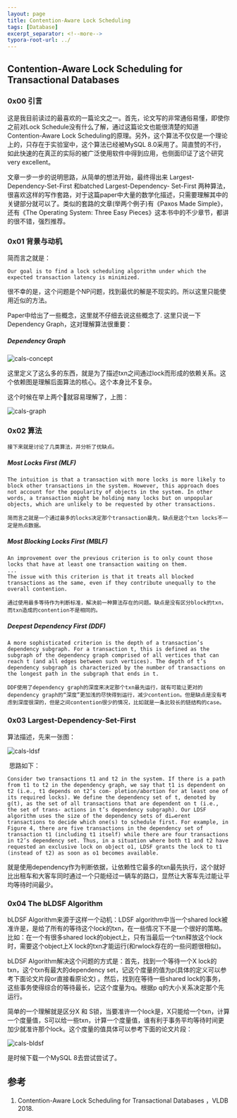 ```yaml
---
layout: page
title: Contention-Aware Lock Scheduling
tags: [Database]
excerpt_separator: <!--more-->
typora-root-url: ../
---
```




## Contention-Aware Lock Scheduling for Transactional Databases 



### 0x00 引言

   这是我目前读过的最喜欢的一篇论文之一。首先，论文写的非常通俗易懂，即使你之前对Lock Schedule没有什么了解，通过这篇论文也能很清楚的知道Contention-Aware Lock Scheduling的原理。另外，这个算法不仅仅是一个理论上的，只存在于实验室中，这个算法已经被MySQL 8.0采用了。简直赞的不行，如此快速的在真正的实际的被广泛使用软件中得到应用，也侧面印证了这个研究very excellent。

   文章一步一步的说明思路，从简单的想法开始，最终得出来 Largest-Dependency-Set-First 和batched Largest-Dependency- Set-First 两种算法，很喜欢这样的写作套路，对于这篇paper中大量的数学化描述，只需要理解其中的关键部分就可以了。类似的套路的文章(举两个例子)有《Paxos Made Simple》，还有《The Operating System: Three Easy Pieces》这本书中的不少章节，都讲的很不错，强烈推荐。



### 0x01 背景与动机 

   简而言之就是：

```
Our goal is to find a lock scheduling algorithm under which the expected transaction latency is minimized.
```

  很不幸的是，这个问题是个NP问题，找到最优的解是不现实的。所以这里只能使用近似的方法。



   Paper中给出了一些概念，这里就不仔细去说这些概念了. 这里只说一下Dependency Graph，这对理解算法很重要：

##### Dependency Graph

![cals-concept](/assets/img/cals-concept.png)



 这里定义了这么多的东西，就是为了描述txn之间通过lock而形成的依赖关系。这个依赖图是理解后面算法的核心。这个本身比不复杂。

 这个时候在举上两个🌰就容易理解了，上图：

![cals-graph](/assets/img/cals-graph.png)



### 0x02 算法

 	接下来就是讨论了几类算法，并分析了优缺点。

##### Most Locks First (MLF) 

```
The intuition is that a transaction with more locks is more likely to block other transactions in the system. However, this approach does not account for the popularity of objects in the system. In other words, a transaction might be holding many locks but on unpopular objects, which are unlikely to be requested by other transactions.

简而言之就是一个通过最多的locks决定那个transaction最先，缺点是这个txn locks不一定是热点数据。
```



##### Most Blocking Locks First (MBLF) 

```
An improvement over the previous criterion is to only count those locks that have at least one transaction waiting on them.
...
The issue with this criterion is that it treats all blocked transactions as the same, even if they contribute unequally to the overall contention.

通过使用最多等待作为判断标准，解决前一种算法存在的问题。缺点是没有区分block的txn，而txn造成的contention不是相同的。
```



##### Deepest Dependency First (DDF) 

```
A more sophisticated criterion is the depth of a transaction’s dependency subgraph. For a transaction t, this is defined as the subgraph of the dependency graph comprised of all vertices that can reach t (and all edges between such vertices). The depth of t’s dependency subgraph is characterized by the number of transactions on the longest path in the subgraph that ends in t. 

DDF使用了dependency graph的深度来决定那个txn最先运行，就有可能让更对的dependency graph的“深度”更加浅的尽快得到运行，减少contention。但是缺点是没有考虑到深度很深的，但是之间contention很少的情况，比如就是一条比较长的链结构的case。
```



### 0x03 Largest-Dependency-Set-First 

 算法描述，先来一张图：

![cals-ldsf](/assets/img/cals-ldsf.png)

​    思路如下：

```
Consider two transactions t1 and t2 in the system. If there is a path from t1 to t2 in the dependency graph, we say that t1 is dependent on t2 (i.e., t1 depends on t2’s com- pletion/abortion for at least one of its required locks). We define the dependency set of t, denoted by g(t), as the set of all transactions that are dependent on t (i.e., the set of trans- actions in t’s dependency subgraph). Our LDSF algorithm uses the size of the dependency sets of di↵erent transactions to decide which one(s) to schedule first. For example, in Figure 4, there are five transactions in the dependency set of transaction t1 (including t1 itself) while there are four transactions in t2’s dependency set. Thus, in a situation where both t1 and t2 have requested an exclusive lock on object o1, LDSF grants the lock to t1 (instead of t2) as soon as o1 becomes available.
```

 就是使用dependency作为判断依据，让依赖性它最多的txn最先执行，这个就好比出租车和大客车同时通过一个只能经过一辆车的路口，显然让大客车先过能让平均等待时间最少。



### 0x04 The bLDSF Algorithm 

   bLDSF Algorithm来源于这样一个动机：LDSF algorithm中当一个shared lock被准许是，是给了所有的等待这个lock的txn，在一些情况下不是一个很好的策略。比如：在一个有很多shared lock的object上，只有当最后一个txn释放这个lock时，需要这个object上X lock的txn才能运行(和rwlock存在的一些问题很相似)。

   bLDSF Algorithm解决这个问题的方式是：首先，找到一个等待一个X lock的txn，这个txn有最大的dependency set，记这个度量的值为p(具体的定义可以参考下面论文片段or直接看原论文) 。然后，找到在等待一些shared lock的事务，这些事务使得综合的等待最长，记这个度量为q。根据p q的大小关系决定那个先运行。

   简单的一个理解就是区分X 和 S锁，当要准许一个lock是，X只能给一个txn，计算一个度量值，S可以给一些txn，计算一个度量值，谁有利于事务平均等待时间更加少就准许那个lock。这个度量的值具体可以参考下面的论文片段：

![cals-bldsf](/assets/img/cals-bldsf.png)





是时候下载一个MySQL 8去尝试尝试了。





## 参考

1. Contention-Aware Lock Scheduling for Transactional Databases ，VLDB 2018.
